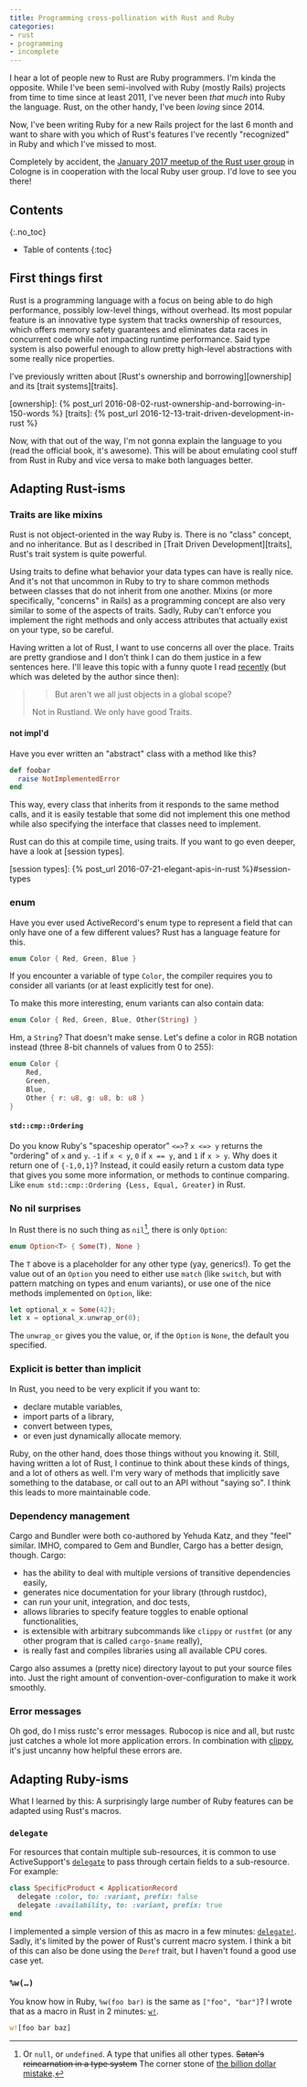 ```yaml
---
title: Programming cross-pollination with Rust and Ruby
categories:
- rust
- programming
- incomplete
---
```

I hear a lot of people new to Rust are Ruby programmers. I'm kinda the opposite. While I've been semi-involved with Ruby (mostly Rails) projects from time to time since at least 2011, I've never been _that much_ into Ruby the language. Rust, on the other handy, I've been _loving_ since 2014.

Now, I've been writing Ruby for a new Rails project for the last 6 month and want to share with you which of Rust's features I've recently "recognized" in Ruby and which I've missed to most.

Completely by accident, the [January 2017 meetup of the Rust user group][meetup-2017-01] in Cologne is in cooperation with the local Ruby user group. I'd love to see you there!

[meetup-2017-01]: http://rust.cologne/2017/01/18/ruby-meets-rust.html

## Contents
{:.no_toc}

* Table of contents
{:toc}

## First things first

Rust is a programming language with a focus on being able to do high performance, possibly low-level things, without overhead. Its most popular feature is an innovative type system that tracks ownership of resources, which offers memory safety guarantees and eliminates data races in concurrent code while not impacting runtime performance. Said type system is also powerful enough to allow pretty high-level abstractions with some really nice properties.

I've previously written about [Rust's ownership and borrowing][ownership] and its [trait systems][traits].

[ownership]: {% post_url 2016-08-02-rust-ownership-and-borrowing-in-150-words %}
[traits]: {% post_url 2016-12-13-trait-driven-development-in-rust %}

Now, with that out of the way, I'm not gonna explain the language to you (read the official book, it's awesome). This will be about emulating cool stuff from Rust in Ruby and vice versa to make both languages better.

## Adapting Rust-isms

### Traits are like mixins

Rust is not object-oriented in the way Ruby is. There is no "class" concept, and no inheritance. But as I described in [Trait Driven Development][traits], Rust's trait system is quite powerful.

Using traits to define what behavior your data types can have is really nice. And it's not that uncommon in Ruby to try to share common methods between classes that do not inherit from one another. Mixins (or more specifically, "concerns" in Rails) as a programming concept are also very similar to some of the aspects of traits. Sadly, Ruby can't enforce you implement the right methods and only access attributes that actually exist on your type, so be careful.

Having written a lot of Rust, I want to use concerns all over the place. Traits are pretty grandiose and I don't think I can do them justice in a few sentences here. I'll leave this topic with a funny quote I read [recently](https://www.reddit.com/r/rust/comments/5gxrka/a_spot_of_humor_including_how_others_view_our/) (but which was deleted by the author since then):

>> But aren't we all just objects in a global scope?
>
> Not in Rustland. We only have good Traits.

#### not impl'd

Have you ever written an "abstract" class with a method like this?

```ruby
def foobar
  raise NotImplementedError
end
```

This way, every class that inherits from it responds to the same method calls, and it is easily testable that some did not implement this one method while also specifying the interface that classes need to implement.

Rust can do this at compile time, using traits. If you want to go even deeper, have a look at [session types].

[session types]: {% post_url 2016-07-21-elegant-apis-in-rust %}#session-types

### enum

Have you ever used ActiveRecord's enum type to represent a field that can only have one of a few different values? Rust has a language feature for this.

```rust
enum Color { Red, Green, Blue }
```

If you encounter a variable of type `Color`, the compiler requires you to consider all variants (or at least explicitly test for one).

To make this more interesting, enum variants can also contain data:

```rust
enum Color { Red, Green, Blue, Other(String) }
```

Hm, a `String`? That doesn't make sense. Let's define a color in RGB notation instead (three 8-bit channels of values from 0 to 255):

```rust
enum Color {
    Red,
    Green,
    Blue,
    Other { r: u8, g: u8, b: u8 }
}
```

#### `std::cmp::Ordering`

Do you know Ruby's "spaceship operator" `<=>`? `x <=> y` returns the "ordering" of `x` and `y`. `-1` if `x < y`, `0` if `x == y`, and `1` if `x > y`. Why does it return one of `{-1,0,1}`? Instead, it could easily return a custom data type that gives you some more information, or methods to continue comparing. Like `enum std::cmp::Ordering {Less, Equal, Greater}` in Rust.

### No nil surprises

In Rust there is no such thing as `nil`[^nil], there is only `Option`:

[^nil]: Or `null`, or `undefined`. A type that unifies all other types. ~~Satan's reincarnation in a type system~~ The corner stone of [the billion dollar mistake][null].

[null]: https://www.infoq.com/presentations/Null-References-The-Billion-Dollar-Mistake-Tony-Hoare

```rust
enum Option<T> { Some(T), None }
```

The `T` above is a placeholder for any other type (yay, generics!). To get the value out of an `Option` you need to either use `match` (like `switch`, but with pattern matching on types and enum variants), or use one of the nice methods implemented on `Option`, like:

```rust
let optional_x = Some(42);
let x = optional_x.unwrap_or(0);
```

The `unwrap_or` gives you the value, or, if the `Option` is `None`, the default you specified.

### Explicit is better than implicit

In Rust, you need to be very explicit if you want to:

- declare mutable variables,
- import parts of a library,
- convert between types,
- or even just dynamically allocate memory.

Ruby, on the other hand, does those things without you knowing it. Still, having written a lot of Rust, I continue to think about these kinds of things, and a lot of others as well. I'm very wary of methods that implicitly save something to the database, or call out to an API without "saying so". I think this leads to more maintainable code.

### Dependency management

Cargo and Bundler were both co-authored by Yehuda Katz, and they "feel" similar. IMHO, compared to Gem and Bundler, Cargo has a better design, though. Cargo:

- has the ability to deal with multiple versions of transitive dependencies easily,
- generates nice documentation for your library (through rustdoc),
- can run your unit, integration, and doc tests,
- allows libraries to specify feature toggles to enable optional functionalities,
- is extensible with arbitrary subcommands like `clippy` or `rustfmt` (or any other program that is called `cargo-$name` really),
- is really fast and compiles libraries using all available CPU cores.

Cargo also assumes a (pretty nice) directory layout to put your source files into. Just the right amount of convention-over-configuration to make it work smoothly.

### Error messages

Oh god, do I miss rustc's error messages. Rubocop is nice and all, but rustc just catches a whole lot more application errors. In combination with [clippy], it's just uncanny how helpful these errors are.

[clippy]: https://github.com/Manishearth/rust-clippy

## Adapting Ruby-isms

What I learned by this: A surprisingly large number of Ruby features can be adapted using Rust's macros.

### `delegate`

For resources that contain multiple sub-resources, it is common to use ActiveSupport's [`delegate`] to pass through certain fields to a sub-resource. For example:

[`delegate`]: http://api.rubyonrails.org/classes/Module.html#method-i-delegate

```ruby
class SpecificProduct < ApplicationRecord
  delegate :color, to: :variant, prefix: false
  delegate :availability, to: :variant, prefix: true
end
```

I implemented a simple version of this as macro in a few minutes: [`delegate!`]. Sadly, it's limited by the power of Rust's current macro system. I think a bit of this can also be done using the `Deref` trait, but I haven't found a good use case yet.

[`delegate!`]: https://play.rust-lang.org/?gist=432651935f3bb53ee5b62b5cec242fc7&version=stable&backtrace=0

### `%w(…)`

You know how in Ruby, `%w(foo bar)` is the same as `["foo", "bar"]`? I wrote that as a macro in Rust in 2 minutes: [`w!`].

[`w!`]: https://gist.github.com/killercup/8b71c62ab51585b7e977d95601ba1a08

```rust
w![foo bar baz]
```

